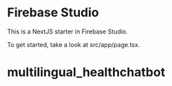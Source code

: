 # Firebase Studio

This is a NextJS starter in Firebase Studio.

To get started, take a look at src/app/page.tsx.
# multilingual_healthchatbot
